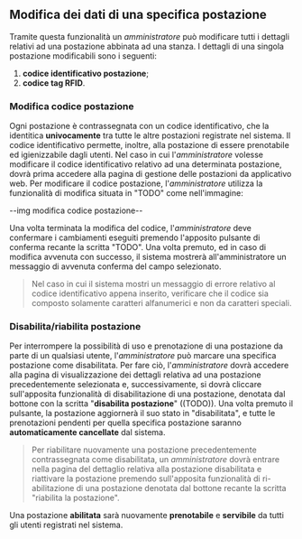 ## Modifica dei dati di una specifica postazione
Tramite questa funzionalità un *amministratore* può modificare tutti i dettagli relativi ad una postazione abbinata ad una stanza. I dettagli di una singola postazione modificabili sono i seguenti:
1. **codice identificativo postazione**;
2. **codice tag RFID**.
### Modifica codice postazione
Ogni postazione è contrassegnata con un codice identificativo, che la identitica **univocamente** tra tutte le altre postazioni registrate nel sistema. Il codice identificativo permette, inoltre, alla postazione di essere prenotabile ed igienizzabile dagli utenti.
Nel caso in cui l'*amministratore* volesse modificare il codice identificativo relativo ad una determinata postazione, dovrà prima accedere alla pagina di gestione delle postazioni da applicativo web.
Per modificare il codice postazione, l'*amministratore* utilizza la funzionalità di modifica situata in "TODO" come nell'immagine:

--img modifica codice postazione--

Una volta terminata la modifica del codice, l'*amministratore* deve confermare i cambiamenti eseguiti premendo l'apposito pulsante di conferma recante la scritta "TODO". Una volta premuto, ed in caso di modifica avvenuta con successo, il sistema mostrerà all'amministratore un messaggio di avvenuta conferma del campo selezionato.
>Nel caso in cui il sistema mostri un messaggio di errore relativo al codice identificativo appena inserito, verificare che il codice sia composto solamente caratteri alfanumerici e non da caratteri speciali.
### Disabilita/riabilita postazione
Per interrompere la possibilità di uso e prenotazione di una postazione da parte di un qualsiasi utente, l'*amministratore* può marcare una specifica postazione come disabilitata.
Per fare ciò, l'*amministratore* dovrà accedere alla pagina di visualizzazione dei dettagli relativa ad una postazione precedentemente selezionata e, successivamente, si dovrà cliccare sull'apposita funzionalità di disabilitazione di una postazione, denotata dal bottone con la scritta "**disabilita postazione**" ((TODO)).
Una volta premuto il pulsante, la postazione aggiornerà il suo stato in "disabilitata", e tutte le prenotazioni pendenti per quella specifica postazione saranno **automaticamente cancellate** dal sistema.

>Per riabilitare nuovamente una postazione precedentemente contrassegnata come disabilitata, un *amministratore* dovrà entrare nella pagina del dettaglio relativa alla postazione disabilitata e riattivare la postazione premendo sull'apposita funzionalità di ri-abilitazione di una postazione denotata dal bottone recante la scritta "riabilita la postazione".

Una postazione **abilitata** sarà nuovamente **prenotabile** e **servibile** da tutti gli utenti registrati nel sistema.